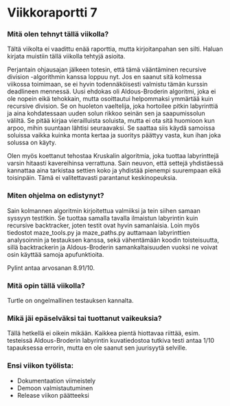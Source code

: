 # Viikkoraportti 7

### Mitä olen tehnyt tällä viikolla?

Tältä viikolta ei vaadittu enää raporttia, mutta kirjoitanpahan sen silti. Haluan kirjata muistiin tällä viikolla tehtyjä asioita.

Perjantain ohjausajan jälkeen totesin, että tämä vääntäminen recursive division -algorithmin kanssa loppuu nyt. Jos en saanut sitä kolmessa viikossa toimimaan, se ei hyvin todennäköisesti valmistu tämän kurssin deadlineen mennessä. Uusi ehdokas oli Aldous-Broderin algoritmi, joka ei ole nopein eikä tehokkain, mutta osoittautui helpommaksi ymmärtää kuin recursive division. Se on huoleton vaeltelija, joka hortoilee pitkin labyrinttiä ja aina kohdatessaan uuden solun rikkoo seinän sen ja saapumissolun väliltä. Se pitää kirjaa vierailluista soluista, mutta ei ota sitä huomioon kun arpoo, mihin suuntaan lähtisi seuraavaksi. Se saattaa siis käydä samoissa soluissa vaikka kuinka monta kertaa ja suoritys päättyy vasta, kun ihan joka solussa on käyty.

Olen myös koettanut tehostaa Kruskalin algoritmia, joka tuottaa labyrinttejä varsin hitaasti kavereihinsa verrattuna. Sain neuvon, että settejä yhdistäessä kannattaa aina tarkistaa settien koko ja yhdistää pienempi suurempaan eikä toisinpäin. Tämä ei valitettavasti parantanut keskinopeuksia.

### Miten ohjelma on edistynyt?

Sain kolmannen algoritmin kirjoitettua valmiiksi ja tein siihen samaan syssyyn testitkin. Se tuottaa samalla tavalla ilmaistun labyrintin kuin recursive backtracker, joten testit ovat hyvin samanlaisia. Loin myös tiedostot maze_tools.py ja maze_paths.py auttamaan labyrinttien analysoinnin ja testauksen kanssa, sekä vähentämään koodin toisteisuutta, sillä backtrackerin ja Aldous-Broderin samankaltaisuuden vuoksi ne voivat osin käyttää samoja apufunktioita.

Pylint antaa arvosanan 8.91/10.


### Mitä opin tällä viikolla?

Turtle on ongelmallinen testauksen kannalta.


### Mikä jäi epäselväksi tai tuottanut vaikeuksia? 

Tällä hetkellä ei oikein mikään. Kaikkea pientä hiottavaa riittää, esim. testeissä Aldous-Broderin labyrintin kuvatiedostoa tutkiva testi antaa 1/10 tapauksessa errorin, mutta en ole saanut sen juurisyytä selville.


### Ensi viikon työlista:

- Dokumentaation viimeistely
- Demoon valmistautuminen
- Release viikon päätteeksi
